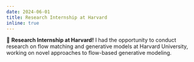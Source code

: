 ```yaml
---
date: 2024-06-01
title: Research Internship at Harvard
inline: true
---
```


🔬 **Research Internship at Harvard!** I had the opportunity to conduct research on flow matching and generative models at Harvard University, working on novel approaches to flow-based generative modeling.
